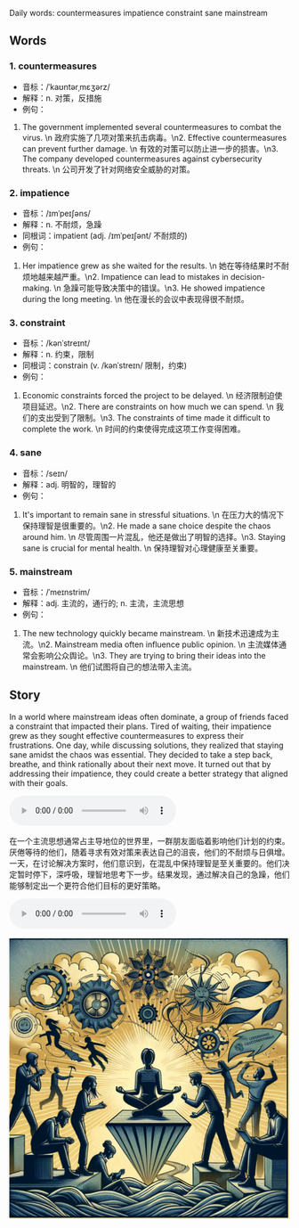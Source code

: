 Daily words: countermeasures impatience constraint sane mainstream

## Words
### 1. countermeasures
- 音标：/ˈkaʊntərˌmɛʒərz/ <span style="cursor: pointer;" onclick="document.getElementById('audio-player-1').play()"><i class="fas fa-volume-up"></i></span>
<audio id="audio-player-1" src="audios/words/countermeasures.mp3" style="display:none;"></audio>
- 解释：n. 对策，反措施
- 例句：
1. The government implemented several countermeasures to combat the virus. \n   政府实施了几项对策来抗击病毒。\n2. Effective countermeasures can prevent further damage. \n   有效的对策可以防止进一步的损害。\n3. The company developed countermeasures against cybersecurity threats. \n   公司开发了针对网络安全威胁的对策。

### 2. impatience
- 音标：/ɪmˈpeɪʃəns/ <span style="cursor: pointer;" onclick="document.getElementById('audio-player-2').play()"><i class="fas fa-volume-up"></i></span>
<audio id="audio-player-2" src="audios/words/impatience.mp3" style="display:none;"></audio>
- 解释：n. 不耐烦，急躁
- 同根词：impatient (adj. /ɪmˈpeɪʃənt/ 不耐烦的)
- 例句：
1. Her impatience grew as she waited for the results. \n   她在等待结果时不耐烦地越来越严重。\n2. Impatience can lead to mistakes in decision-making. \n   急躁可能导致决策中的错误。\n3. He showed impatience during the long meeting. \n   他在漫长的会议中表现得很不耐烦。

### 3. constraint
- 音标：/kənˈstreɪnt/ <span style="cursor: pointer;" onclick="document.getElementById('audio-player-3').play()"><i class="fas fa-volume-up"></i></span>
<audio id="audio-player-3" src="audios/words/constraint.mp3" style="display:none;"></audio>
- 解释：n. 约束，限制
- 同根词：constrain (v. /kənˈstreɪn/ 限制，约束)
- 例句：
1. Economic constraints forced the project to be delayed. \n   经济限制迫使项目延迟。\n2. There are constraints on how much we can spend. \n   我们的支出受到了限制。\n3. The constraints of time made it difficult to complete the work. \n   时间的约束使得完成这项工作变得困难。

### 4. sane
- 音标：/seɪn/ <span style="cursor: pointer;" onclick="document.getElementById('audio-player-4').play()"><i class="fas fa-volume-up"></i></span>
<audio id="audio-player-4" src="audios/words/sane.mp3" style="display:none;"></audio>
- 解释：adj. 明智的，理智的
- 例句：
1. It's important to remain sane in stressful situations. \n   在压力大的情况下保持理智是很重要的。\n2. He made a sane choice despite the chaos around him. \n   尽管周围一片混乱，他还是做出了明智的选择。\n3. Staying sane is crucial for mental health. \n   保持理智对心理健康至关重要。

### 5. mainstream
- 音标：/ˈmeɪnstrim/ <span style="cursor: pointer;" onclick="document.getElementById('audio-player-5').play()"><i class="fas fa-volume-up"></i></span>
<audio id="audio-player-5" src="audios/words/mainstream.mp3" style="display:none;"></audio>
- 解释：adj. 主流的，通行的; n. 主流，主流思想
- 例句：
1. The new technology quickly became mainstream. \n   新技术迅速成为主流。\n2. Mainstream media often influence public opinion. \n   主流媒体通常会影响公众舆论。\n3. They are trying to bring their ideas into the mainstream. \n   他们试图将自己的想法带入主流。

## Story
In a world where mainstream ideas often dominate, a group of friends faced a constraint that impacted their plans. Tired of waiting, their impatience grew as they sought effective countermeasures to express their frustrations. One day, while discussing solutions, they realized that staying sane amidst the chaos was essential. They decided to take a step back, breathe, and think rationally about their next move. It turned out that by addressing their impatience, they could create a better strategy that aligned with their goals.

<audio controls>
  <source src="https://files.dwong.top/story/2024-09-13-english.mp3" type="audio/mpeg">
  你的浏览器不支持音频元素。
</audio>
  

在一个主流思想通常占主导地位的世界里，一群朋友面临着影响他们计划的约束。厌倦等待的他们，随着寻求有效对策来表达自己的沮丧，他们的不耐烦与日俱增。一天，在讨论解决方案时，他们意识到，在混乱中保持理智是至关重要的。他们决定暂时停下，深呼吸，理智地思考下一步。结果发现，通过解决自己的急躁，他们能够制定出一个更符合他们目标的更好策略。

<audio controls>
  <source src="https://files.dwong.top/story/2024-09-13-chinese.mp3" type="audio/mpeg">
  你的浏览器不支持音频元素。
</audio>
  

![story](./images/2024-09-13.png)

